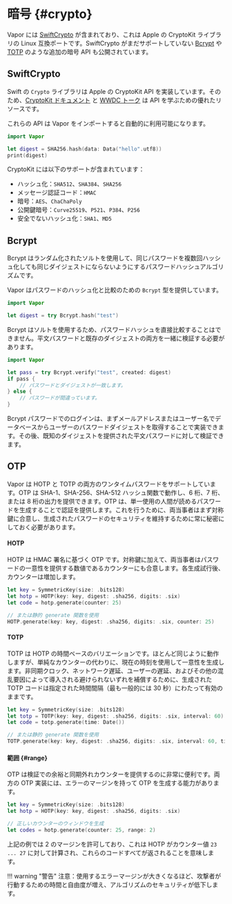 # 暗号 {#crypto}

Vapor には [SwiftCrypto](https://github.com/apple/swift-crypto/) が含まれており、これは Apple の CryptoKit ライブラリの Linux 互換ポートです。SwiftCrypto がまだサポートしていない [Bcrypt](https://ja.wikipedia.org/wiki/Bcrypt) や [TOTP](https://ja.wikipedia.org/wiki/Time-based_One-time_Password) のような追加の暗号 API も公開されています。

## SwiftCrypto

Swift の `Crypto` ライブラリは Apple の CryptoKit API を実装しています。そのため、[CryptoKit ドキュメント](https://developer.apple.com/documentation/cryptokit) と [WWDC トーク](https://developer.apple.com/videos/play/wwdc2019/709) は API を学ぶための優れたリソースです。

これらの API は Vapor をインポートすると自動的に利用可能になります。

```swift
import Vapor

let digest = SHA256.hash(data: Data("hello".utf8))
print(digest)
```

CryptoKit には以下のサポートが含まれています：

- ハッシュ化：`SHA512`、`SHA384`、`SHA256`
- メッセージ認証コード：`HMAC`
- 暗号：`AES`、`ChaChaPoly`
- 公開鍵暗号：`Curve25519`、`P521`、`P384`、`P256`
- 安全でないハッシュ化：`SHA1`、`MD5`

## Bcrypt

Bcrypt はランダム化されたソルトを使用して、同じパスワードを複数回ハッシュ化しても同じダイジェストにならないようにするパスワードハッシュアルゴリズムです。

Vapor はパスワードのハッシュ化と比較のための `Bcrypt` 型を提供しています。

```swift
import Vapor

let digest = try Bcrypt.hash("test")
```

Bcrypt はソルトを使用するため、パスワードハッシュを直接比較することはできません。平文パスワードと既存のダイジェストの両方を一緒に検証する必要があります。

```swift
import Vapor

let pass = try Bcrypt.verify("test", created: digest)
if pass {
	// パスワードとダイジェストが一致します。
} else {
	// パスワードが間違っています。
}
```

Bcrypt パスワードでのログインは、まずメールアドレスまたはユーザー名でデータベースからユーザーのパスワードダイジェストを取得することで実装できます。その後、既知のダイジェストを提供された平文パスワードに対して検証できます。

## OTP

Vapor は HOTP と TOTP の両方のワンタイムパスワードをサポートしています。OTP は SHA-1、SHA-256、SHA-512 ハッシュ関数で動作し、6 桁、7 桁、または 8 桁の出力を提供できます。OTP は、単一使用の人間が読めるパスワードを生成することで認証を提供します。これを行うために、両当事者はまず対称鍵に合意し、生成されたパスワードのセキュリティを維持するために常に秘密にしておく必要があります。

#### HOTP

HOTP は HMAC 署名に基づく OTP です。対称鍵に加えて、両当事者はパスワードの一意性を提供する数値であるカウンターにも合意します。各生成試行後、カウンターは増加します。

```swift
let key = SymmetricKey(size: .bits128)
let hotp = HOTP(key: key, digest: .sha256, digits: .six)
let code = hotp.generate(counter: 25)

// または静的 generate 関数を使用
HOTP.generate(key: key, digest: .sha256, digits: .six, counter: 25)
```

#### TOTP

TOTP は HOTP の時間ベースのバリエーションです。ほとんど同じように動作しますが、単純なカウンターの代わりに、現在の時刻を使用して一意性を生成します。非同期クロック、ネットワーク遅延、ユーザーの遅延、およびその他の混乱要因によって導入される避けられないずれを補償するために、生成された TOTP コードは指定された時間間隔（最も一般的には 30 秒）にわたって有効のままです。

```swift
let key = SymmetricKey(size: .bits128)
let totp = TOTP(key: key, digest: .sha256, digits: .six, interval: 60)
let code = totp.generate(time: Date())

// または静的 generate 関数を使用
TOTP.generate(key: key, digest: .sha256, digits: .six, interval: 60, time: Date())
```

#### 範囲 {#range}

OTP は検証での余裕と同期外れカウンターを提供するのに非常に便利です。両方の OTP 実装には、エラーのマージンを持って OTP を生成する能力があります。

```swift
let key = SymmetricKey(size: .bits128)
let hotp = HOTP(key: key, digest: .sha256, digits: .six)

// 正しいカウンターのウィンドウを生成
let codes = hotp.generate(counter: 25, range: 2)
```

上記の例では 2 のマージンを許可しており、これは HOTP がカウンター値 `23 ... 27` に対して計算され、これらのコードすべてが返されることを意味します。

!!! warning "警告"
    注意：使用するエラーマージンが大きくなるほど、攻撃者が行動するための時間と自由度が増え、アルゴリズムのセキュリティが低下します。
